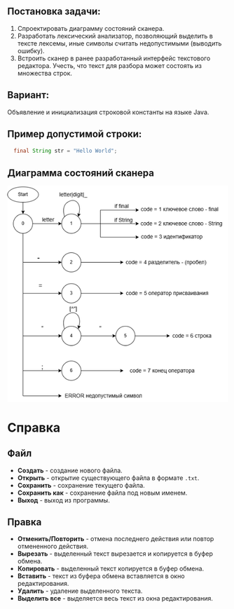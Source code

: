 ## Постановка задачи:
1. Спроектировать диаграмму состояний сканера.
2. Разработать лексический анализатор, позволяющий выделить в тексте лексемы, иные символы считать недопустимыми (выводить ошибку).
3. Встроить сканер в ранее разработанный интерфейс текстового редактора. Учесть, что текст для разбора может состоять из множества строк.

## Вариант:
Объявление и инициализация строковой константы на языке Java.
## Пример допустимой строки:
```Java
  final String str = "Hello World"; 
```

## Диаграмма состояний сканера
![](https://github.com/Vikoops/Compiler/blob/master/Диаграмма_ТФЯиК.drawio.png)


# Справка
## Файл
- **Создать** - создание нового файла.
- **Открыть** - открытие существующего файла в формате `.txt`.
- **Сохранить** - сохранение текущего файла.
- **Сохранить как** - сохранение файла под новым именем.
- **Выход** - выход из программы.

## Правка
- **Отменить/Повторить** - отмена последнего действия или повтор отмененного действия.
- **Вырезать** - выделенный текст вырезается и копируется в буфер обмена.
- **Копировать** - выделенный текст копируется в буфер обмена.
- **Вставить** - текст из буфера обмена вставляется в окно редактирования.
- **Удалить** - удаление выделенного текста.
- **Выделить все** - выделяется весь текст из окна редактирования.
